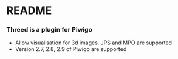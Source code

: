 # README #

### Threed is a plugin for Piwigo ###

* Allow visualisation for 3d images. JPS and MPO are supported
* Version 2.7, 2.8, 2.9 of Piwigo are supported